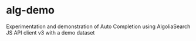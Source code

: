 # alg-demo
Experimentation and demonstration of Auto Completion using AlgoliaSearch JS API client v3 with a demo dataset
